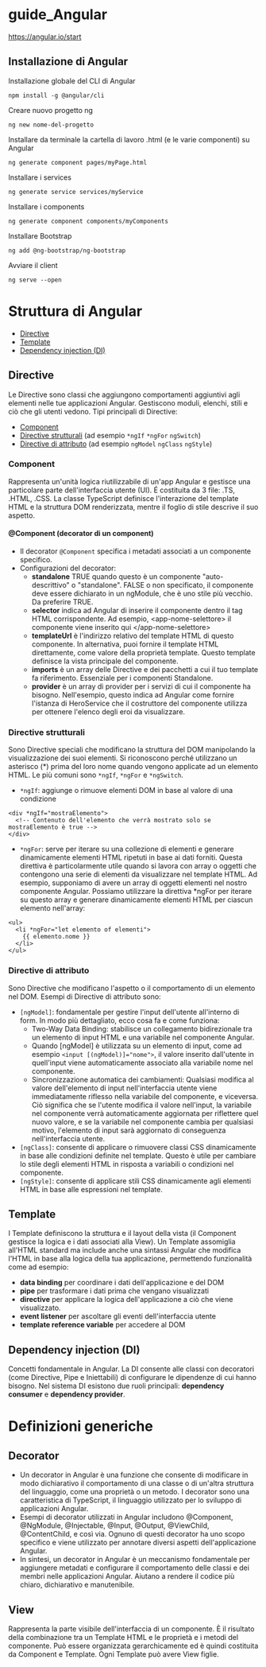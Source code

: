 # guide_Angular
https://angular.io/start

## Installazione di Angular

Installazione globale del CLI di Angular
```
npm install -g @angular/cli
```
Creare nuovo progetto ng
```
ng new nome-del-progetto
```
Installare da terminale la cartella di lavoro .html (e le varie componenti) su Angular
```
ng generate component pages/myPage.html
```
Installare i services
```
ng generate service services/myService
```
Installare i components
```
ng generate component components/myComponents
```
Installare Bootstrap
```
ng add @ng-bootstrap/ng-bootstrap
```
Avviare il client
```
ng serve --open
```

# Struttura di Angular

- [Directive](#Directive)
- [Template](#Template)
- [Dependency injection (DI)](#Dependency-injection-(DI))

## Directive
Le Directive sono classi che aggiungono comportamenti aggiuntivi agli elementi nelle tue applicazioni Angular. Gestiscono moduli, elenchi, stili e ciò che gli utenti vedono. 
Tipi principali di Directive:
- [Component](#component)
- [Directive strutturali](#directive-strutturali) (ad esempio `*ngIf` `*ngFor` `ngSwitch`)
- [Directive di attributo](#directive-di-attributo) (ad esempio `ngModel` `ngClass` `ngStyle`)

### Component
Rappresenta un'unità logica riutilizzabile di un'app Angular e gestisce una particolare parte dell'interfaccia utente (UI). É costituita da 3 file: .TS, .HTML, .CSS. La classe TypeScript definisce l'interazione del template HTML e la struttura DOM renderizzata, mentre il foglio di stile descrive il suo aspetto.

#### @Component (decorator di un component)
- Il decorator `@Component` specifica i metadati associati a un componente specifico. 
- Configurazioni del decorator: 
    - **standalone** TRUE quando questo è un componente "auto-descrittivo" o "standalone". FALSE o non specificato, il componente deve essere dichiarato in un ngModule, che è uno stile più vecchio. Da preferire TRUE.
    - **selector** indica ad Angular di inserire il componente dentro il tag HTML corrispondente. 
    Ad esempio, \<app-nome-selettore\> il componente viene inserito qui \</app-nome-selettore\>
    - **templateUrl** è l'indirizzo relativo del template HTML di questo componente. In alternativa, puoi fornire il template HTML direttamente, come valore della proprietà template. Questo template definisce la vista principale del componente.
    - **imports** è un array delle Directive e dei pacchetti a cui il tuo template fa riferimento. Essenziale per i componenti Standalone.
    - **provider** è un array di provider per i servizi di cui il componente ha bisogno. Nell'esempio, questo indica ad Angular come fornire l'istanza di HeroService che il costruttore del componente utilizza per ottenere l'elenco degli eroi da visualizzare.

### Directive strutturali
Sono Directive speciali che modificano la struttura del DOM manipolando la visualizzazione dei suoi elementi. Si riconoscono perché utilizzano un asterisco (*) prima del loro nome quando vengono applicate ad un elemento HTML. Le più comuni sono `*ngIf`, `*ngFor` e `*ngSwitch`.
- `*ngIf`: aggiunge o rimuove elementi DOM in base al valore di una condizione
```
<div *ngIf="mostraElemento">
  <!-- Contenuto dell'elemento che verrà mostrato solo se mostraElemento è true -->
</div>

```
- `*ngFor`: serve per iterare su una collezione di elementi e generare dinamicamente elementi HTML ripetuti in base ai dati forniti. Questa direttiva è particolarmente utile quando si lavora con array o oggetti che contengono una serie di elementi da visualizzare nel template HTML. Ad esempio, supponiamo di avere un array di oggetti elementi nel nostro componente Angular. Possiamo utilizzare la direttiva *ngFor per iterare su questo array e generare dinamicamente elementi HTML per ciascun elemento nell'array:
```
<ul>
  <li *ngFor="let elemento of elementi">
    {{ elemento.nome }}
  </li>
</ul>
```
### Directive di attributo
Sono Directive che modificano l'aspetto o il comportamento di un elemento nel DOM. Esempi di Directive di attributo sono:
- `[ngModel]`: fondamentale per gestire l'input dell'utente all'interno di form. In modo più dettagliato, ecco cosa fa e come funziona:
    - Two-Way Data Binding: stabilisce un collegamento bidirezionale tra un elemento di input HTML e una variabile nel componente Angular.
    - Quando [ngModel] è utilizzata su un elemento di input, come ad esempio `<input [(ngModel)]="nome">`, il valore inserito dall'utente in quell'input viene automaticamente associato alla variabile nome nel componente.
    - Sincronizzazione automatica dei cambiamenti: Qualsiasi modifica al valore dell'elemento di input nell'interfaccia utente viene immediatamente riflesso nella variabile del componente, e viceversa. Ciò significa che se l'utente modifica il valore nell'input, la variabile nel componente verrà automaticamente aggiornata per riflettere quel nuovo valore, e se la variabile nel componente cambia per qualsiasi motivo, l'elemento di input sarà aggiornato di conseguenza nell'interfaccia utente.
- `[ngClass]`: consente di applicare o rimuovere classi CSS dinamicamente in base alle condizioni definite nel template. Questo è utile per cambiare lo stile degli elementi HTML in risposta a variabili o condizioni nel componente.
- `[ngStyle]`: consente di applicare stili CSS dinamicamente agli elementi HTML in base alle espressioni nel template.

## Template
I Template definiscono la struttura e il layout della vista (il Component gestisce la logica e i dati associati alla View).
Un Template assomiglia all'HTML standard ma include anche una sintassi Angular che modifica l'HTML in base alla logica della tua applicazione, permettendo funzionalità come ad esempio: 
- **data binding** per coordinare i dati dell'applicazione e del DOM
- **pipe** per trasformare i dati prima che vengano visualizzati 
- **directive** per applicare la logica dell'applicazione a ciò che viene visualizzato.
- **event listener** per ascoltare gli eventi dell'interfaccia utente
- **template reference variable** per accedere al DOM

## Dependency injection (DI)
Concetti fondamentale in Angular. La DI consente alle classi con decoratori (come Directive, Pipe e Iniettabili) di configurare le dipendenze di cui hanno bisogno.
Nel sistema DI esistono due ruoli principali: **dependency consumer** e **dependency provider**.

# Definizioni generiche

## Decorator
- Un decorator in Angular è una funzione che consente di modificare in modo dichiarativo il comportamento di una classe o di un'altra struttura del linguaggio, come una proprietà o un metodo. I decorator sono una caratteristica di TypeScript, il linguaggio utilizzato per lo sviluppo di applicazioni Angular.
- Esempi di decorator utilizzati in Angular includono @Component, @NgModule, @Injectable, @Input, @Output, @ViewChild, @ContentChild, e così via. Ognuno di questi decorator ha uno scopo specifico e viene utilizzato per annotare diversi aspetti dell'applicazione Angular.
- In sintesi, un decorator in Angular è un meccanismo fondamentale per aggiungere metadati e configurare il comportamento delle classi e dei membri nelle applicazioni Angular. Aiutano a rendere il codice più chiaro, dichiarativo e manutenibile.

## View
Rappresenta la parte visibile dell'interfaccia di un componente. È il risultato della combinazione tra un Template HTML e le proprietà e i metodi del componente. 
Può essere organizzata gerarchicamente ed è quindi costituita da Component e Template. Ogni Template può avere View figlie.